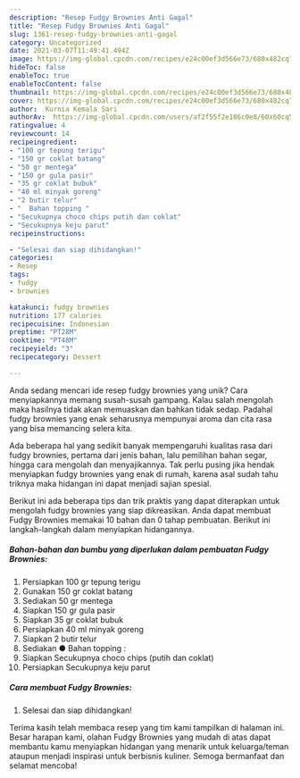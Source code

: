 ```yaml
---
description: "Resep Fudgy Brownies Anti Gagal"
title: "Resep Fudgy Brownies Anti Gagal"
slug: 1361-resep-fudgy-brownies-anti-gagal
category: Uncategorized
date: 2021-03-07T11:49:41.494Z
image: https://img-global.cpcdn.com/recipes/e24c00ef3d566e73/680x482cq70/fudgy-brownies-foto-resep-utama.jpg
hideToc: false
enableToc: true
enableTocContent: false
thumbnail: https://img-global.cpcdn.com/recipes/e24c00ef3d566e73/680x482cq70/fudgy-brownies-foto-resep-utama.jpg
cover: https://img-global.cpcdn.com/recipes/e24c00ef3d566e73/680x482cq70/fudgy-brownies-foto-resep-utama.jpg
author:  Kurnia Kemala Sari
authorAv:  https://img-global.cpcdn.com/users/af2f55f2e186c0e8/60x60cq50/avatar.jpg
ratingvalue: 4
reviewcount: 14
recipeingredient:
- "100 gr tepung terigu"
- "150 gr coklat batang"
- "50 gr mentega"
- "150 gr gula pasir"
- "35 gr coklat bubuk"
- "40 ml minyak goreng"
- "2 butir telur"
- "  Bahan topping "
- "Secukupnya choco chips putih dan coklat"
- "Secukupnya keju parut"
recipeinstructions:

- "Selesai dan siap dihidangkan!"
categories:
- Resep
tags:
- fudgy
- brownies

katakunci: fudgy brownies 
nutrition: 177 calories
recipecuisine: Indonesian
preptime: "PT28M"
cooktime: "PT48M"
recipeyield: "3"
recipecategory: Dessert

---
```



Anda sedang mencari ide resep fudgy brownies yang unik? Cara menyiapkannya memang susah-susah gampang. Kalau salah mengolah maka hasilnya tidak akan memuaskan dan bahkan tidak sedap. Padahal fudgy brownies yang enak seharusnya mempunyai aroma dan cita rasa yang bisa memancing selera kita.


Ada beberapa hal yang sedikit banyak mempengaruhi kualitas rasa dari fudgy brownies, pertama dari jenis bahan, lalu pemilihan bahan segar, hingga cara mengolah dan menyajikannya. Tak perlu pusing jika hendak menyiapkan fudgy brownies yang enak di rumah, karena asal sudah tahu triknya maka hidangan ini dapat menjadi sajian spesial.




Berikut ini ada beberapa tips dan trik praktis yang dapat diterapkan untuk mengolah fudgy brownies yang siap dikreasikan. Anda dapat membuat Fudgy Brownies memakai 10 bahan dan 0 tahap pembuatan. Berikut ini langkah-langkah dalam menyiapkan hidangannya.

<!--inarticleads1-->

##### Bahan-bahan dan bumbu yang diperlukan dalam pembuatan Fudgy Brownies:

1. Persiapkan 100 gr tepung terigu
1. Gunakan 150 gr coklat batang
1. Sediakan 50 gr mentega
1. Siapkan 150 gr gula pasir
1. Siapkan 35 gr coklat bubuk
1. Persiapkan 40 ml minyak goreng
1. Siapkan 2 butir telur
1. Sediakan  ● Bahan topping :
1. Siapkan Secukupnya choco chips (putih dan coklat)
1. Persiapkan Secukupnya keju parut




<!--inarticleads2-->

##### Cara membuat Fudgy Brownies:


1. Selesai dan siap dihidangkan!



Terima kasih telah membaca resep yang tim kami tampilkan di halaman ini. Besar harapan kami, olahan Fudgy Brownies yang mudah di atas dapat membantu kamu menyiapkan hidangan yang menarik untuk keluarga/teman ataupun menjadi inspirasi untuk berbisnis kuliner. Semoga bermanfaat dan selamat mencoba!
